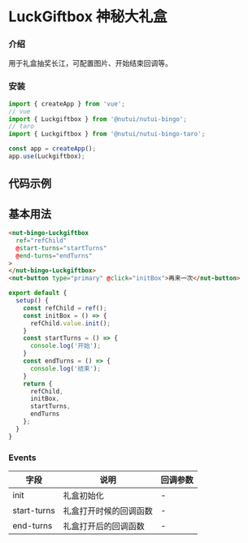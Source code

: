 # LuckGiftbox 神秘大礼盒

### 介绍

用于礼盒抽奖长江，可配置图片、开始结束回调等。

### 安装
``` javascript
import { createApp } from 'vue';
// vue
import { Luckgiftbox } from '@nutui/nutui-bingo';
// taro
import { Luckgiftbox } from '@nutui/nutui-bingo-taro';

const app = createApp();
app.use(Luckgiftbox);
```

## 代码示例
## 基本用法

```html
<nut-bingo-Luckgiftbox
  ref="refChild"
  @start-turns="startTurns"
  @end-turns="endTurns"
>
</nut-bingo-Luckgiftbox>
<nut-button type="primary" @click="initBox">再来一次</nut-button>
```

```javascript
export default {
  setup() {
    const refChild = ref();
    const initBox = () => {
      refChild.value.init();
    }
    const startTurns = () => {
      console.log('开始');
    }
    const endTurns = () => {
      console.log('结束');
    }
    return {
      refChild,
      initBox,
      startTurns,
      endTurns
    };
  }
}
```




### Events

| 字段 | 说明 | 回调参数
|----- | ----- | -----
| init | 礼盒初始化 | - 
| start-turns | 礼盒打开时候的回调函数 | - 
| end-turns | 礼盒打开后的回调函数 | - 


